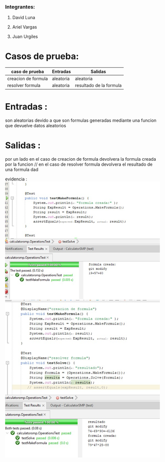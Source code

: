 ### Integrantes:

1. David Luna

2. Ariel Vargas

3. Juan Urgiles

# Casos de prueba:
|    caso de prueba    |   Entradas   |         Salidas           |
|----------------------|--------------|---------------------------|
| creacion de formula  | aleatoria    | aleatoria                 |
| resolver formula     | aleatoria    | resultado de la formula   |

# Entradas : <br>
son aleatorias devido a que son formulas generadas mediante una funcion que devuelve datos aleatorios 
# Salidas : <br>
por un lado en el caso de creacion de formula devolvera la formula creada por la funcion // en el caso de resolver formula devolvera el resultado de una formula dad


evidencia :<br>
![imagen 1](https://raw.githubusercontent.com/DavidlunaT/Junit-DS/main/WhatsApp%20Image%202024-01-10%20at%2016.38.46.jpeg) <br>
![imagen 2](https://raw.githubusercontent.com/DavidlunaT/Junit-DS/main/WhatsApp%20Image%202024-01-10%20at%2017.02.07.jpeg)

